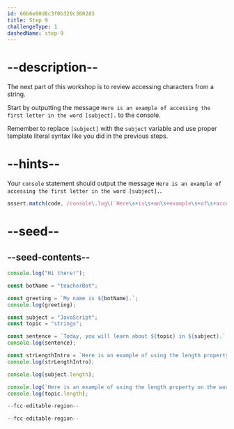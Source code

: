 ```yaml
---
id: 66b6e80d6c3f0b329c360283
title: Step 9
challengeType: 1
dashedName: step-9
---
```


# --description--

The next part of this workshop is to review accessing characters from a string.

Start by outputting the message `Here is an example of accessing the first letter in the word [subject].` to the console. 

Remember to replace `[subject]` with the `subject` variable and use proper template literal syntax like you did in the previous steps.

# --hints--

Your `console` statement should output the message `Here is an example of accessing the first letter in the word [subject].`. 

```js
assert.match(code, /console\.log\(`Here\s+is\s+an\s+example\s+of\s+accessing\s+the\s+first\s+letter\s+in\s+the\s+word\s+\${subject}\.`\);?/);
```

# --seed--

## --seed-contents--

```js
console.log("Hi there!");

const botName = "teacherBot";

const greeting = `My name is ${botName}.`;
console.log(greeting);

const subject = "JavaScript";
const topic = "strings";

const sentence = `Today, you will learn about ${topic} in ${subject}.`;
console.log(sentence);

const strLengthIntro = `Here is an example of using the length property on the word ${subject}.`;
console.log(strLengthIntro);

console.log(subject.length);

console.log(`Here is an example of using the length property on the word ${topic}.`);
console.log(topic.length);

--fcc-editable-region--

--fcc-editable-region--
```
